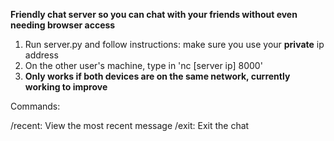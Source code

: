 **Friendly chat server so you can chat with your friends without even needing browser access**

1. Run server.py and follow instructions: make sure you use your **private** ip address
2. On the other user's machine, type in 'nc [server ip] 8000'
3. **Only works if both devices are on the same network, currently working to improve**

Commands:

/recent: View the most recent message 
/exit: Exit the chat
